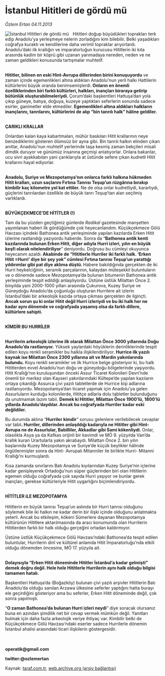 # İstanbul Hititleri de gördü mü

*Özlem Ertan 04.11.2013*

<div class="yazi"><img align="left" alt="İstanbul Hititleri de gördü mü" border="0" src="http://www.taraf.com.tr/fotoraflar/makaleler/istanbul-hititleri-de-gordu-mu_6694_orijinal.jpg" style="border-right-width:10px; border-color:#FFFFFF"/><p>Hititleri doğup büyüdükleri toprakları terk edip Anadolu’ya yerleşmeye nelerin zorladığını kim bilebilir. Belki yaşadıkları coğrafya kuraktı ve kendilerine daha verimli topraklar arıyorlardı. Anadolu’daki ilk krallığın ve imparatorluğun kurucusu Hititlerin iki kıta arasında kadim bir köprü gibi uzanan yarımadaya nereden, neden ve ne zaman geldikleri konusunda tartışmalar muhtelif. </p>
<p><b><br/>Hititler, bilinen en eski Hint-Avrupa dillerinden birini konuşuyordu</b> ve zaman içinde egemenlikleri altına aldıkları Anadolu’nun yerli halkı Hattilerin kültürlerini büyük oranda benimsemişlerdi.<b> Onların en önemli özelliklerinden biri farklı kültürleri, halkları, inançları biraraya getirip bütünlük oluşturabilmeleriydi. </b>Çorum’daki başkentleri Hattuşa’dan yola çıkıp güneye, batıya, doğuya, kuzeye yaptıkları seferlerin sonunda sadece esirler, ganimetler elde etmediler. <b>Egemenlikleri altına aldıkları halkların inançlarını, tanrılarını, kültürlerini de alıp “bin tanrılı halk” hâline geldiler.</b> </p>
<p><b><br/>ÇARIKLI KRALLAR</b></p>
<p>Onlardan kalan kaya kabartmaları, mühür baskıları Hitit krallarının neye benzediklerini gösteren ölümsüz bir ayna gibi. Bin tanrılı halkın elinden çıkan anıtlar, Anadolu’nun muhtelif yerlerinde taşa kesmiş zaman bekçileri misali dimdik duruyor ve günümüz insanına geçmişi anlatıyorlar. Onlara bakanlar, ucu sivri ayakkabıları yani çarıklarıyla at üstünde sefere çıkan kudretli Hitit krallarını hayal ediyorlar. </p>
<p><b><br/>Anadolu, Suriye ve Mezopotamya’nın onlarca farklı halkına hükmeden Hitit kralları, uzun saçlarını Fırtına Tanrısı Teşup’un rüzgârına bırakıp kimbilir kaç kilometre yol kat ettiler.</b> Ne de olsa onlar kudretliydi, kararlıydı, güçlerini tanrılardan özellikle de büyük tanrı Teşup’tan alan seçilmiş varlıklardı. </p>
<p><b><br/>BÜYÜKÇEKMECE’DE HİTİTLER (!)</b></p>
<p>Tam da bu yüzden geçtiğimiz günlerde <i>Radikal </i>gazetesinde manşetten yayımlanan haberi ilk gördüğümde çok heyecanlandım. Küçükçekmece Gölü Havzası içindeki Bathonea antik yerleşiminde yapılan kazılarda Erken Hitit izlerine rastlandığı yazıyordu haberde. Sonra da “<b>Bathonea antik kenti kazılarında bulunan Erken Hitit, diğer adıyla Hurri izleri, yılın en büyük keşfi olarak nitelendiriliyor</b>” deniyordu. Doğrusu bu cümleyi okuyunca heyecanım azaldı.<b> Akabinde de “Hititlerle Hurriler iki farklı halk. ‘Erken Hitit =Hurri’ diye bir şey yok” cümlesi Fırtına tanrısı Teşup’un yarattığı yıldırımlar gibi pat diye aklıma düştü. </b>Habere bakıldığında gerçekten de iki Hurri heykelciğinin, seramik parçalarının, kalaydan müteşekkil buluntuların ve o dönemde sadece Mezopotamya’da bulunan bitumenin Bathonea antik yerleşiminde tespit edildiği anlaşılıyordu. Üstüne üstlük Milattan Önce 2. binyılda yani 2000-1000 yılları arasında Çukurova, Kuzey Suriye ve Güneydoğu Anadolu’da çoğunluğu oluşturan Hurrilere ait izlerin İstanbul’daki bir arkeolojik kazıda ortaya çıkması gerçekten de ilginçti. <b>Ancak sorun şu ki onlar Hitit değil Hurri izleriydi ve bu iki halk her ne kadar aynı dönemde ve coğrafyada yaşamış olsa da farklı dillere, kültürlere sahipti.</b></p>
<p><b><br/>KİMDİR BU HURRİLER </b></p>
<p><b><br/>Hurrilerin arkeolojik izlerine ilk olarak Milattan Önce 3000 yıllarında Doğu Anadolu’da rastlanıyor.</b> Yüksek yaylardaki höyüklerin derinliklerinde tespit edilen koyu renkli seramikler bu halkla ilişkilendiriliyor. <b>Hurrice ilk yazılı kaynak ise Milattan Önce 2300 yıllarına ait ve Mardin yakınlarında bulundu. </b>Koyu renkli seramikler ve ilk Hurrice belge gösteriyor ki, bu halk Hititlerden evvel Anadolu’nun doğu ve güneydoğu bölgelerinde yaşıyordu. Hitit Krallığı’nın kuruluşundan önceki Assur Ticaret Kolonileri Devri’nde önemli bir merkez olan Kayseri yakınlarındaki Kültepe’de yapılan kazıların ortaya çıkardığı Assurca çivi yazılı tabletlerde de Hurrice kişi adlarına rastlanıyordu. Mezopotamya’dan ticaret yapmak için Anadolu’ya gelen Assurluların kurduğu kolonilerde, Hititçe adlarla dolu tabletler bulunduğunu da unutmamak lazım tabii. <b>Demek ki Hititler, Milattan Önce 1900’lü, 1800’lü yıllarda Anadolu’daydılar. Ancak bu coğrafyada Hurriler kadar eski değildiler. </b></p>
<p>Bu durumda aklına “<b>Hurriler kimdir</b>” sorusu gelenlere verilebilecek cevaplar var tabii<b>. Hurriler, dillerinden anlaşıldığı kadarıyla ne Hititler gibi Hint-Avrupa ne de Assurlular, Babilliler, Akkadlar gibi Sami kökenliydi. </b>Onlar, olasılıkla Asya ya da Kafkas orijinli bir kavimdi ve MÖ 9. yüzyılda Van’da krallık kuran Urartularla yakın akrabaydı. Milattan Önce 2. bin yılın başlarında Kuzey Mezopotamya ve Suriye’de küçük beylikler hâlinde örgütlenmişler sonra da Hint- Avrupalı Mitanniler ile birlikte Hurri- Mitanni Krallığı’nı kurmuşlardı. </p>
<p>Kısa zamanda sınırlarını Batı Anadolu kıyılarından Kuzey Suriye’nin içlerine kadar genişleyerek Ortadoğu’nun süper güçlerinden biri olan Hititlerin egemen olduğu coğrafyada çok sayıda Hurri yaşıyor ve bunlar gerek inançları, gerekse kültürleriyle Hitit uygarlığını biçimlendiriyordu. </p>
<p><b><br/>HİTİTLER iLE MEZOPOTAMYA <br/></b><br/>Hititlerin en büyük tanrısı Teşup’un aslında bir Hurri tanrısı olduğunu söylemek bile iki halkın ne kadar derin bir ilişki içinde olduğunu anlatmakta yeterli. Ancak bu etkileşim, kökeni Sümerlere dayanan Mezopotamya kültürünün Hititlere aktarılmasında da aracı konumunda olan Hurrilerin Hititlerden farklı bir halk olduğu gerçeğini ortadan kaldırmıyor. </p>
<p>Üstüne üstlük Küçükçekmece Gölü Havzası’ndaki Bathonea’da tespit edilen buluntular, Hurrilerin dinî ve kültürel anlamda Hitit İmparatorluğu’nda etkili olduğu dönemden öncesine, MÖ 17. yüzyıla ait. </p>
<p><b><br/>Dolayısıyla “Erken Hitit döneminde Hititler İstanbul’a kadar gelmişti” demek doğru değil. Hele hele Hititlerle Hurrilerin aynı halk olduğu bilgisi tamamen hatalı.</b> </p>
<p>Başkentleri Hattuşa’da (Boğazköy) bulunan çivi yazılı arşivler Hititlerin Batı Anadolu’da olduğu sanılan Arzawa ülkesine seferler yaptığını hatta burayı ele geçirdiğini gösteriyor ama bu seferler, Erken Hitit döneminde değil, çok sonra yapılmıştı. </p>
<p>“<b>O zaman Bathonea’da bulunan Hurri izleri neydi</b>” diye soracak olursanız buna en azından şimdilik net bir cevap vermek mümkün değil. Yanıtları bulmak için daha fazla arkeolojik veriye ihtiyaç var. Kimbilir belki de Küçükçekmece Gölü Havzası’ndaki eserler sadece Hurrilerle dönemin İstanbul ahalisi arasındaki ticari ilişkilerin göstergesidir.</p>
<p><b><br/><br/>operatik@gmail.com</b></p>
<p><b>twitter:@ozlemertan</b></p>
</div>

Kaynak: [taraf.com.tr](http://www.taraf.com.tr:80/ozlem-ertan-3/makale-istanbul-hititleri-de-gordu-mu.htm), [web.archive.org (arşiv bağlantısı)](http://web.archive.org/web/20131105180957/http://www.taraf.com.tr:80/ozlem-ertan-3/makale-istanbul-hititleri-de-gordu-mu.htm)
